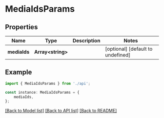 # MediaIdsParams


## Properties

Name | Type | Description | Notes
------------ | ------------- | ------------- | -------------
**mediaIds** | **Array&lt;string&gt;** |  | [optional] [default to undefined]

## Example

```typescript
import { MediaIdsParams } from './api';

const instance: MediaIdsParams = {
    mediaIds,
};
```

[[Back to Model list]](../README.md#documentation-for-models) [[Back to API list]](../README.md#documentation-for-api-endpoints) [[Back to README]](../README.md)
